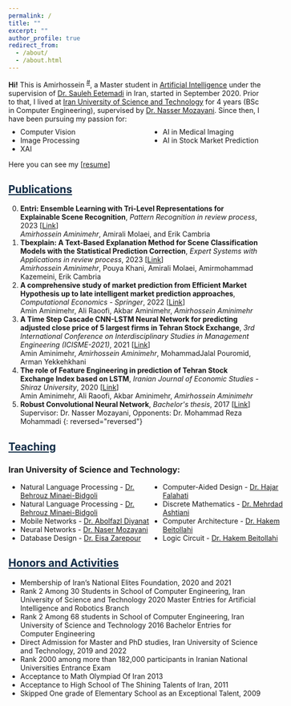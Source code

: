 ```yaml
---
permalink: /
title: ""
excerpt: ""
author_profile: true
redirect_from:
  - /about/
  - /about.html
---
```


<style>
.farsi { font-family:PERSWEB; font-weight: bold; font-size:11pt; }
.header-color { color:#0f2b46; }
.twocol { columns: 2 }
ul.twocol { width: 110%; }
</style>

**Hi!** This is Amirhossein <sup><a href="#fullname" onclick="toggle_visibility('fullname');">#</a></sup>, a Master student in [Artificial Intelligence](http://ce-inter.iust.ac.ir/) under the supervision of [Dr. Sauleh Eetemadi](http://ce.iust.ac.ir/page.php?slct_pg_id=18192&sid=14&slc_lang=fa)
 in Iran, started in September 2020.
Prior to that, I lived at [Iran University of Science and Technology](http://admission.iust.ac.ir/) for 4 years (BSc in Computer Engineering), supervised by [Dr. Nasser Mozayani](http://webpages.iust.ac.ir/mozayani/). Since then, I have been pursuing my passion for:
<ul class='twocol' style="margin-top: -1%;" markdown='1'>
<li> Computer Vision</li>
<li> Image Processing</li>
<li> XAI </li>
<li> AI in Medical Imaging </li>
<li> AI in Stock Market Prediction  </li>
</ul>

Here you can see my [[resume](/files/Amirhossein_Aminimehr_CV.pdf)]

<p id="fullname" style="display: none;"><sup>#
my full name is <i>Amirhossein Aminimehr</i> , and here is my voice pronouncing my name:  
<span><audio id="player" src="files/my-name.m4a"></audio>
<img src="/images/speaker.png" style="width:20px; cursor:pointer;" onclick="document.getElementById('player').play()"></span></sup></p>

<script>
function toggle_visibility(id) {
       var e = document.getElementById(id);
       if(e.style.display == 'block')
          e.style.display = 'none';
       else
          e.style.display = 'block';
    }
</script>

<a href="/publications" class='header-color'>Publications</a>
----
0. **Entri: Ensemble Learning with Tri-Level Representations for Explainable Scene Recognition**, *Pattern Recognition in review process*, 2023 [[Link](https://papers.ssrn.com/sol3/papers.cfm?abstract_id=4482110)]
<br><i>Amirhossein Aminimehr</i>, Amirali Molaei, and Erik Cambria
0. **Tbexplain: A Text-Based Explanation Method for Scene Classification Models with the Statistical Prediction Correction**, *Expert Systems with Applications in review process*, 2023 [[Link](https://papers.ssrn.com/sol3/papers.cfm?abstract_id=4385953)]
<br><i>Amirhossein Aminimehr</i>, Pouya Khani, Amirali Molaei, Amirmohammad Kazemeini, Erik Cambria
0. **A comprehensive study of market prediction from Efficient Market Hypothesis up to late intelligent market prediction approaches**, *Computational Economics - Springer*, 2022 [[Link](https://link.springer.com/article/10.1007/s10614-022-10283-1)]
<br>Amin Aminimehr, Ali Raoofi, Akbar Aminimehr, <i>Amirhossein Aminimehr</i>
0. **A Time Step Cascade CNN-LSTM Neural Network for predicting adjusted close price of 5 largest firms in Tehran Stock Exchange**, *3rd International Conference on Interdisciplinary Studies in Management Engineering (ICISME-2021)*, 2021 [[Link](https://civilica.com/doc/1178787/)]
<br>Amin Aminimehr, <i>Amirhossein Aminimehr</i>, MohammadJalal Pouromid, Arman Yekkehkhani
0. **The role of Feature Engineering in prediction of Tehran Stock Exchange Index based on LSTM**, *Iranian Journal of Economic Studies - Shiraz University*, 2020 [[Link](https://ijes.shirazu.ac.ir/article_6213.html)]
<br>Amin Aminimehr, Ali Raoofi, Akbar Aminimehr, <i>Amirhossein Aminimehr</i>
0. **Robust Convolutional Neural Network**, *Bachelor's thesis*, 2017 [[Link](https://github.com/AmirhosseinAminimehr/BScDocuments/tree/main/Thesis/Thesis.pdf)]
<br>Supervisor: Dr. Nasser Mozayani, Opponents: Dr. Mohammad Reza Mohammadi
{: reversed="reversed"}



<a href="/teaching"  class='header-color'>Teaching</a>
----
### Iran University of Science and Technology:
<ul class='twocol' markdown='1'>
<li> Natural Language Processing - <a href="http://minaei.iust.ac.ir/">Dr. Behrouz Minaei-Bidgoli</a></li>
<li> Natural Language Processing - <a href="http://minaei.iust.ac.ir/">Dr. Behrouz Minaei-Bidgoli</a></li>
<li> Mobile Networks - <a href="https://its.iust.ac.ir/profile/en/adiyanat">Dr. Abolfazl Diyanat</a></li>
<li> Neural Networks - <a href="http://webpages.iust.ac.ir/mozayani/">Dr. Naser Mozayani</a></li>
<li> Database Design - <a href="https://its.iust.ac.ir/profile/en/zarepour">Dr. Eisa Zarepour</a></li>
<li> Computer-Aided Design - <a href="https://scholar.google.com/citations?user=gm3mlIoAAAAJ&hl=en">Dr. Hajar Falahati</a></li>
<li> Discrete Mathematics - <a href="http://webpages.iust.ac.ir/m_ashtiani/">Dr. Mehrdad Ashtiani</a></li>
<li> Computer Architecture - <a href="http://webpages.iust.ac.ir/beitollahi/">Dr. Hakem Beitollahi</a></li>
<li> Logic Circuit - <a href="http://webpages.iust.ac.ir/beitollahi/">Dr. Hakem Beitollahi</a></li>
</ul>



<a href="/honors" class='header-color'>Honors and Activities</a>
----
- Membership of Iran’s National Elites Foundation, 2020 and 2021
- Rank 2 Among 30 Students in School of Computer Engineering, Iran University of Science and Technology 2020 Master Entries for Artificial Intelligence and Robotics Branch
- Rank 2 Among 68 students in School of Computer Engineering, Iran University of Science and Technology 2016 Bachelor Entries for Computer Engineering
- Direct Admission for Master and PhD studies, Iran University of Science and Technology, 2019 and 2022
- Rank 2000 among more than 182,000 participants in Iranian National Universities Entrance Exam
- Acceptance to Math Olympiad Of Iran 2013
- Acceptance to High School of The Shining Talents of Iran, 2011
- Skipped One grade of Elementary School as an Exceptional Talent, 2009
